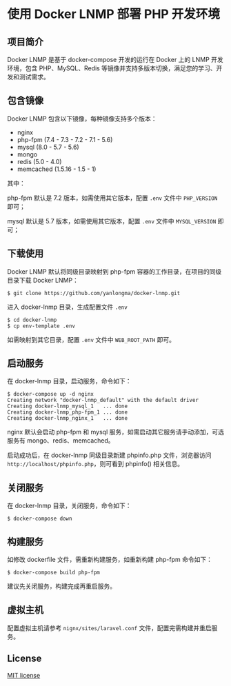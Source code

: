 # 使用 Docker LNMP 部署 PHP 开发环境


## 项目简介

Docker LNMP 是基于 docker-compose 开发的运行在 Docker 上的 LNMP 开发环境，包含 PHP、MySQL、Redis 等镜像并支持多版本切换，满足您的学习、开发和测试需求。


## 包含镜像

Docker LNMP 包含以下镜像，每种镜像支持多个版本：

- nginx 
- php-fpm (7.4 - 7.3 - 7.2 - 7.1 - 5.6)
- mysql (8.0 - 5.7 - 5.6)
- mongo 
- redis (5.0 - 4.0)
- memcached (1.5.16 - 1.5 - 1)

其中：

php-fpm 默认是 7.2 版本，如需使用其它版本，配置 `.env` 文件中 `PHP_VERSION` 即可；

mysql 默认是 5.7 版本，如需使用其它版本，配置 `.env` 文件中 `MYSQL_VERSION` 即可；


## 下载使用

Docker LNMP 默认将同级目录映射到 php-fpm 容器的工作目录，在项目的同级目录下载 Docker LNMP：
```
$ git clone https://github.com/yanlongma/docker-lnmp.git
```

进入 docker-lnmp 目录，生成配置文件 `.env`
```
$ cd docker-lnmp
$ cp env-template .env
```

如需映射到其它目录，配置 `.env` 文件中 `WEB_ROOT_PATH` 即可。


## 启动服务

在 docker-lnmp 目录，启动服务，命令如下：
``` 
$ docker-compose up -d nginx
Creating network "docker-lnmp_default" with the default driver
Creating docker-lnmp_mysql_1   ... done
Creating docker-lnmp_php-fpm_1 ... done
Creating docker-lnmp_nginx_1   ... done
```

nginx 默认会启动 php-fpm 和 mysql 服务，如需启动其它服务请手动添加，可选服务有 mongo、redis、memcached。

启动成功后，在 docker-lnmp 同级目录新建 phpinfo.php 文件，浏览器访问 `http://localhost/phpinfo.php`，则可看到 phpinfo() 相关信息。


## 关闭服务

在 docker-lnmp 目录，关闭服务，命令如下：
``` 
$ docker-compose down
```


## 构建服务

如修改 dockerfile 文件，需重新构建服务，如重新构建 php-fpm 命令如下：
```
$ docker-compose build php-fpm
```

建议先关闭服务，构建完成再重启服务。


## 虚拟主机

配置虚拟主机请参考 `nignx/sites/laravel.conf` 文件，配置完需构建并重启服务。


## License

[MIT license](https://opensource.org/licenses/MIT)